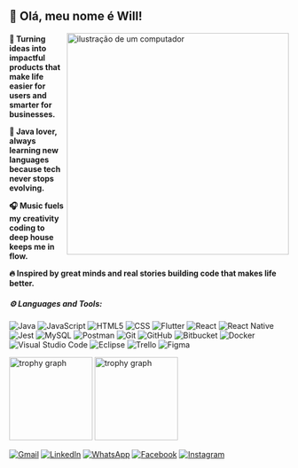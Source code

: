 ## 💜 Olá, meu nome é Will!
<img src="https://github-readme-streak-stats-eight.vercel.app/?user=william-carvalho&theme=midnight-purple&hide_border=true" alt="ilustração de um computador" min-width="400px" max-width="400px" width="400px" align="right" />
<h4>
    <p align="left">
        🚀 Turning ideas into impactful products that make life easier for users and smarter for businesses.
    </p>
    <p align="left">
        🧩 Java lover, always learning new languages because tech never stops evolving.
    </p>
    <p align="left">
        🎧 Music fuels my creativity coding to deep house keeps me in flow.
    </p>
    <p align="left">
        🔥 Inspired by great minds and real stories building code that makes life better.
    </p>
</h4>
<p align="left">
</p>  
<h5 align="left">⚙️ Languages and Tools:</h5>

![Java](https://img.shields.io/badge/-Java-333333?style=flat&logo=Java&logoColor=007396)
![JavaScript](https://img.shields.io/badge/-JavaScript-333333?style=flat&logo=javascript)
![HTML5](https://img.shields.io/badge/-HTML5-333333?style=flat&logo=HTML5)
![CSS](https://img.shields.io/badge/-CSS-333333?style=flat&logo=CSS3&logoColor=1572B6)
![Flutter](https://img.shields.io/badge/-Flutter-333333?style=flat&logo=Flutter)
![React](https://img.shields.io/badge/-React-333333?style=flat&logo=react)
![React Native](https://img.shields.io/badge/-React%20Native-333333?style=flat&logo=react)
![Jest](https://img.shields.io/badge/-Jest-333333?style=flat&logo=jest)
![MySQL](https://img.shields.io/badge/-MySQL-333333?style=flat&logo=mysql)
![Postman](https://img.shields.io/badge/-Postman-333333?style=flat&logo=postman)
![Git](https://img.shields.io/badge/-Git-333333?style=flat&logo=git)
![GitHub](https://img.shields.io/badge/-GitHub-333333?style=flat&logo=github)
![Bitbucket](https://img.shields.io/badge/-Bitbucket-333333?style=flat&logo=bitbucket)
![Docker](https://img.shields.io/badge/-Docker-333333?style=flat&logo=docker)
![Visual Studio Code](https://img.shields.io/badge/-Visual%20Studio%20Code-333333?style=flat&logo=visual-studio-code&logoColor=007ACC)
![Eclipse](https://img.shields.io/badge/-Eclipse-333333?style=flat&logo=eclipse-ide&logoColor=2C2255)
![Trello](https://img.shields.io/badge/-Trello-333333?style=flat&logo=trello&logoColor=007ACC)
![Figma](https://img.shields.io/badge/-Figma-333333?style=flat&logo=figma&logoColor=007ACC)

<div align="left">
    <img src="https://github-readme-stats.vercel.app/api?username=williamcarvalho&theme=midnight-purple&show_icons=true&hide_border=true&count_private=true" height="150" alt="trophy graph" />
    <img src="https://github-readme-stats.vercel.app/api/top-langs/?username=william-carvalho&theme=midnight-purple&show_icons=true&hide_border=true&layout=compact" height="150" alt="trophy graph" />
</div>
<p align="left">
    <a href="#" title="Gmail"> <img src="https://img.shields.io/badge/-Gmail-FF0000?style=flat-square&labelColor=FF0000&logo=gmail&logoColor=white&link=LINK-DO-SEU-GMAIL" alt="Gmail" /></a>
    <a href="#" title="LinkedIn"> <img src="https://img.shields.io/badge/-Linkedin-0e76a8?style=flat-square&logo=Linkedin&logoColor=white&link=LINK-DO-SEU-LINKEDIN" alt="LinkedIn" /></a>
    <a href="#" title="WhatsApp"> <img src="https://img.shields.io/badge/-WhatsApp-25d366?style=flat-square&labelColor=25d366&logo=whatsapp&logoColor=white&link=API-DO-SEU-WHATSAPP" alt="WhatsApp" /></a>
    <a href="#" title="Facebook"> <img src="https://img.shields.io/badge/-Facebook-3b5998?style=flat-square&labelColor=3b5998&logo=facebook&logoColor=white&link=LINK-DO-SEU-FACEBOOK" alt="Facebook" /></a>
    <a href="#" title="Instagram"> <img src="https://img.shields.io/badge/-Instagram-DF0174?style=flat-square&labelColor=DF0174&logo=instagram&logoColor=white&link=LINK-DO-SEU-INSTAGRAM" alt="Instagram" /></a>
</p>

